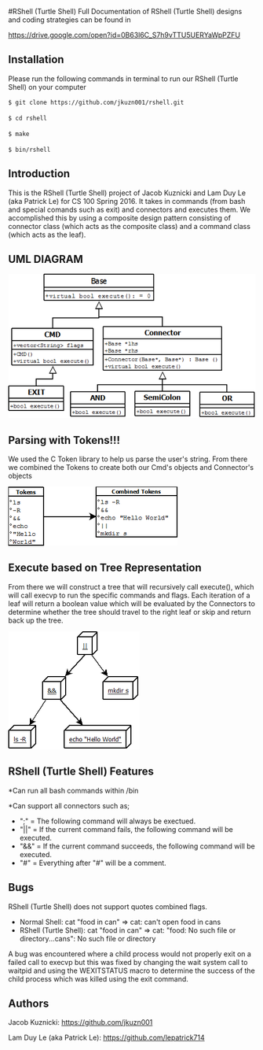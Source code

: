#RShell (Turtle Shell)
Full Documentation of RShell (Turtle Shell) designs and coding strategies can be found in

https://drive.google.com/open?id=0B63l6C_S7h9vTTU5UERYaWpPZFU

Installation
------------
Please run the following commands in terminal to run our RShell (Turtle Shell) on your computer
```Installation
$ git clone https://github.com/jkuzn001/rshell.git

$ cd rshell

$ make

$ bin/rshell
```

Introduction
------------
This is the RShell (Turtle Shell) project of Jacob Kuznicki and Lam Duy Le (aka Patrick Le) for CS 100 Spring 2016. It takes in commands (from bash and special comands such as exit) and connectors and executes them.  We accomplished this by using a composite design pattern consisting of connector class (which acts as the composite class) and a command class (which acts as the leaf).

UML DIAGRAM
------------

![Alt text](/pictures/UML_Diagram.png?raw=true "Optional Title")

Parsing with Tokens!!!
------------
We used the C Token library to help us parse the user's string. From there we combined the Tokens to create both our Cmd's objects and Connector's objects

![Alt text](/pictures/Tokens.png?raw=true "Optional Title")

Execute based on Tree Representation
------------
From there we will construct a tree that will recursively call execute(), which will call execvp to run the specific commands and flags. Each iteration of a leaf will return a boolean value which will be evaluated by the Connectors to determine whether the tree should travel to the right leaf or skip and return back up the tree.

![Alt text](/pictures/tree.png?raw=true "Optional Title")

RShell (Turtle Shell) Features
------------
*Can run all bash commands within /bin

*Can support all connectors such as;
* ";" = The following command will always be exectued.
* "||" = If the current command fails, the following command will be executed.
* "&&" = If the current command succeeds, the following command will be executed.
* "#" = Everything after "#" will be a comment.

Bugs
------------
RShell (Turtle Shell) does not support quotes combined flags.
* Normal Shell: cat "food in can" => cat: can't open food in cans
* RShell (Turtle Shell): cat "food in can" => cat: "food: No such file or directory...cans": No such file or directory

A bug was encountered where a child process would not properly exit on a failed call to execvp but this was fixed by changing the wait system call to waitpid and using the WEXITSTATUS macro to determine the success of the child process which was killed using the exit command.

Authors
------------
Jacob Kuznicki: https://github.com/jkuzn001

Lam Duy Le (aka Patrick Le): https://github.com/lepatrick714
